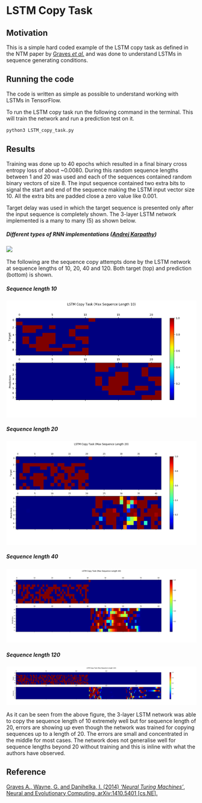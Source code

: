 # LSTM Copy Task

## Motivation
This is a simple hard coded example of the LSTM copy task as defined in the NTM paper by 
[Graves *et al.*][Graves] and was done to understand LSTMs in sequence generating conditions.

## Running the code
The code is written as simple as possible to understand working with LSTMs in TensorFlow.

To run the LSTM copy task run the following command in the terminal. This will train the network and run a prediction test on it. 
```Bash
python3 LSTM_copy_task.py
```  
## Results
Training was done up to 40 epochs which resulted in a final binary cross entropy loss of about ~0.0080. During this random sequence lengths between 1 and 20 was used and each of the sequences contained random binary vectors of size 8. The input sequence contained two extra bits to signal the start and end of the sequence making the LSTM input vector size 10.  All the extra bits are padded close a zero value like 0.001. 

Target delay was used in which the target sequence is presented only after the input sequence is completely shown. The 3-layer LSTM network implemented is a many to many (5) as shown below.
##### Different types of RNN implementations ([Andrej Karpathy][Andrej])
![](http://karpathy.github.io/assets/rnn/diags.jpeg) 

The following are the sequence copy attempts done by the LSTM network at sequence lengths of 10, 20, 40 and 120. Both target (top) and prediction (bottom) is shown.

##### Sequence length 10 
![](/images/seq_len_10.png)
##### Sequence length 20
![](/images/seq_len_20.png)
##### Sequence length 40
![](/images/seq_len_40.png)
##### Sequence length 120
![](/images/seq_len_120.png)

As it can be seen from the above figure, the 3-layer LSTM network was able to copy the sequence length of 10 extremely well but for sequence length of 20, errors are showing up even though the network was trained for copying sequences up to a length of 20. The errors are small and concentrated in the middle for most cases. The network does not generalise well for sequence lengths beyond 20 without training and this is inline with what the authors have observed. 
## Reference
[Graves A., Wayne, G. and Danihelka, I. (2014) *‘Neural Turing Machines’*, Neural and
Evolutionary Computing, arXiv:1410.5401 [cs.NE].][Graves]

[Graves]:https://arxiv.org/abs/1410.5401
[Andrej]:http://karpathy.github.io/2015/05/21/rnn-effectiveness/
